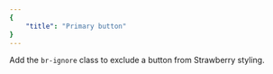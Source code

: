 ```yaml
---
{
	"title": "Primary button"
}
---
```


Add the `br-ignore` class to exclude a button from Strawberry styling.
